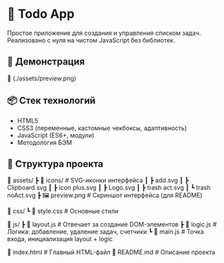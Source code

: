 # 📝 Todo App

Простое приложение для создания и управления списком задач.  
Реализовано с нуля на чистом JavaScript без библиотек.

## 🚀 Демонстрация

📸 (./assets/preview.png)  

## 📦 Стек технологий

- HTML5
- CSS3 (переменные, кастомные чекбоксы, адаптивность)
- JavaScript (ES6+, модули)
- Методология БЭМ

## 📁 Структура проекта

📁 assets/
┣ 📁 icons/                  # SVG-иконки интерфейса
┃ ┣ add.svg
┃ ┣ Clipboard.svg
┃ ┣ icon plus.svg
┃ ┣ Logo.svg
┃ ┣ trash act.svg
┃ ┗ trash noAct.svg
┣ 🖼 preview.png              # Скриншот интерфейса (для README)

📁 css/
┗ 📄 style.css               # Основные стили

📁 js/
┣ 📄 layout.js               # Отвечает за создание DOM-элементов
┣ 📄 logic.js                # Логика: добавление, удаление задач, счетчики
┗ 📄 main.js                 # Точка входа, инициализация layout + logic

📄 index.html                 # Главный HTML-файл
📄 README.md                  # Описание проекта